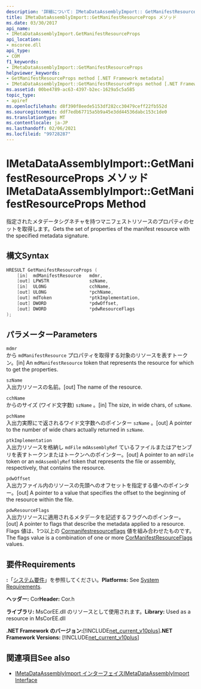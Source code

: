 ```yaml
---
description: '詳細について: IMetaDataAssemblyImport:: GetManifestResourceProps メソッド'
title: IMetaDataAssemblyImport::GetManifestResourceProps メソッド
ms.date: 03/30/2017
api_name:
- IMetaDataAssemblyImport.GetManifestResourceProps
api_location:
- mscoree.dll
api_type:
- COM
f1_keywords:
- IMetaDataAssemblyImport::GetManifestResourceProps
helpviewer_keywords:
- GetManifestResourceProps method [.NET Framework metadata]
- IMetaDataAssemblyImport::GetManifestResourceProps method [.NET Framework metadata]
ms.assetid: 00be4789-ac63-4397-b2ec-1629a5c5a585
topic_type:
- apiref
ms.openlocfilehash: d8f390f8eede5153df282cc30479ceff22fb552d
ms.sourcegitcommit: ddf7edb67715a5b9a45e3dd44536dabc153c1de0
ms.translationtype: MT
ms.contentlocale: ja-JP
ms.lasthandoff: 02/06/2021
ms.locfileid: "99728287"
---
```

# <a name="imetadataassemblyimportgetmanifestresourceprops-method"></a><span data-ttu-id="8a698-103">IMetaDataAssemblyImport::GetManifestResourceProps メソッド</span><span class="sxs-lookup"><span data-stu-id="8a698-103">IMetaDataAssemblyImport::GetManifestResourceProps Method</span></span>

<span data-ttu-id="8a698-104">指定されたメタデータシグネチャを持つマニフェストリソースのプロパティのセットを取得します。</span><span class="sxs-lookup"><span data-stu-id="8a698-104">Gets the set of properties of the manifest resource with the specified metadata signature.</span></span>  
  
## <a name="syntax"></a><span data-ttu-id="8a698-105">構文</span><span class="sxs-lookup"><span data-stu-id="8a698-105">Syntax</span></span>  
  
```cpp  
HRESULT GetManifestResourceProps (  
    [in]  mdManifestResource   mdmr,
    [out] LPWSTR               szName,
    [in]  ULONG                cchName,
    [out] ULONG                *pchName,
    [out] mdToken              *ptkImplementation,
    [out] DWORD                *pdwOffset,
    [out] DWORD                *pdwResourceFlags  
);  
```  
  
## <a name="parameters"></a><span data-ttu-id="8a698-106">パラメーター</span><span class="sxs-lookup"><span data-stu-id="8a698-106">Parameters</span></span>  

 `mdmr`  
 <span data-ttu-id="8a698-107">から `mdManifestResource` プロパティを取得する対象のリソースを表すトークン。</span><span class="sxs-lookup"><span data-stu-id="8a698-107">[in] An `mdManifestResource` token that represents the resource for which to get the properties.</span></span>  
  
 `szName`  
 <span data-ttu-id="8a698-108">入出力リソースの名前。</span><span class="sxs-lookup"><span data-stu-id="8a698-108">[out] The name of the resource.</span></span>  
  
 `cchName`  
 <span data-ttu-id="8a698-109">からのサイズ (ワイド文字数) `szName` 。</span><span class="sxs-lookup"><span data-stu-id="8a698-109">[in] The size, in wide chars, of `szName`.</span></span>  
  
 `pchName`  
 <span data-ttu-id="8a698-110">入出力実際にで返されるワイド文字数へのポインター `szName` 。</span><span class="sxs-lookup"><span data-stu-id="8a698-110">[out] A pointer to the number of wide chars actually returned in `szName`.</span></span>  
  
 `ptkImplementation`  
 <span data-ttu-id="8a698-111">入出力リソースを格納し `mdFile` `mdAssemblyRef` ているファイルまたはアセンブリを表すトークンまたはトークンへのポインター。</span><span class="sxs-lookup"><span data-stu-id="8a698-111">[out] A pointer to an `mdFile` token or an `mdAssemblyRef` token that represents the file or assembly, respectively, that contains the resource.</span></span>  
  
 `pdwOffset`  
 <span data-ttu-id="8a698-112">入出力ファイル内のリソースの先頭へのオフセットを指定する値へのポインター。</span><span class="sxs-lookup"><span data-stu-id="8a698-112">[out] A pointer to a value that specifies the offset to the beginning of the resource within the file.</span></span>  
  
 `pdwResourceFlags`  
 <span data-ttu-id="8a698-113">入出力リソースに適用されるメタデータを記述するフラグへのポインター。</span><span class="sxs-lookup"><span data-stu-id="8a698-113">[out] A pointer to flags that describe the metadata applied to a resource.</span></span> <span data-ttu-id="8a698-114">Flags 値は、1つ以上の [Cormanifestresourceflags](cormanifestresourceflags-enumeration.md) 値を組み合わせたものです。</span><span class="sxs-lookup"><span data-stu-id="8a698-114">The flags value is a combination of one or more [CorManifestResourceFlags](cormanifestresourceflags-enumeration.md) values.</span></span>  
  
## <a name="requirements"></a><span data-ttu-id="8a698-115">要件</span><span class="sxs-lookup"><span data-stu-id="8a698-115">Requirements</span></span>  

 <span data-ttu-id="8a698-116">**:**「[システム要件](../../get-started/system-requirements.md)」を参照してください。</span><span class="sxs-lookup"><span data-stu-id="8a698-116">**Platforms:** See [System Requirements](../../get-started/system-requirements.md).</span></span>  
  
 <span data-ttu-id="8a698-117">**ヘッダー:** Cor</span><span class="sxs-lookup"><span data-stu-id="8a698-117">**Header:** Cor.h</span></span>  
  
 <span data-ttu-id="8a698-118">**ライブラリ:** MsCorEE.dll のリソースとして使用されます。</span><span class="sxs-lookup"><span data-stu-id="8a698-118">**Library:** Used as a resource in MsCorEE.dll</span></span>  
  
 <span data-ttu-id="8a698-119">**.NET Framework のバージョン:**[!INCLUDE[net_current_v10plus](../../../../includes/net-current-v10plus-md.md)]</span><span class="sxs-lookup"><span data-stu-id="8a698-119">**.NET Framework Versions:** [!INCLUDE[net_current_v10plus](../../../../includes/net-current-v10plus-md.md)]</span></span>  
  
## <a name="see-also"></a><span data-ttu-id="8a698-120">関連項目</span><span class="sxs-lookup"><span data-stu-id="8a698-120">See also</span></span>

- [<span data-ttu-id="8a698-121">IMetaDataAssemblyImport インターフェイス</span><span class="sxs-lookup"><span data-stu-id="8a698-121">IMetaDataAssemblyImport Interface</span></span>](imetadataassemblyimport-interface.md)
